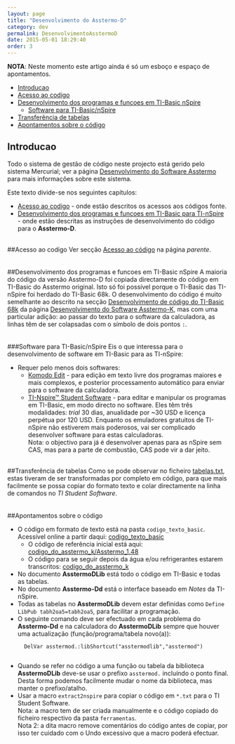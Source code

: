 ```yaml
---
layout: page
title: "Desenvolvimento do Asstermo-D"
category: dev
permalink: DesenvolvimentoAsstermoD
date: 2015-05-01 18:29:40
order: 3
---
```


**NOTA**: Neste momento este artigo ainda é só um esboço e espaço de apontamentos.

  * [Introducao](#introducao)
  * [Acesso ao codigo](#acesso-ao-codigo)
  * [Desenvolvimento dos programas e funcoes em TI-Basic nSpire](#desenvolvimento-dos-programas-e-funcoes-em-ti-basic-nspire)
    * [Software para TI-Basic/nSpire](#software-para-ti-basic/nspire)
  * [Transferência de tabelas](#transferência-de-tabelas)
  * [Apontamentos sobre o código](#apontamentos-sobre-o-código)

## Introducao
Todo o sistema de gestão de código neste projecto está gerido pelo sistema Mercurial; ver a página [Desenvolvimento do Software Asstermo](/DesenvolvimentoSoftware) para mais informações sobre este sistema.

Este texto divide-se nos seguintes capítulos:
  * [Acesso ao codigo](#Acesso_ao_codigo) - onde estão descritos os acessos aos códigos fonte.
  * [Desenvolvimento dos programas e funcoes em TI-Basic para TI-nSpire](#Desenvolvimento_dos_programas_e_funcoes_em_TI-Basic_para_TI-nSpire) - onde estão descritas as instruções de desenvolvimento do código para o **Asstermo-D**.

<br>
##Acesso ao codigo
Ver secção <a href='/DesenvolvimentoSoftware#Acesso_ao_codigo'>Acesso ao código</a> na página <i>parente</i>.<br>
<br>
<br>
##Desenvolvimento dos programas e funcoes em TI-Basic nSpire
A maioria do código da versão Asstermo-D foi copiada directamente do código em TI-Basic do Asstermo original. Isto só foi possível porque o TI-Basic das TI-nSpire foi herdado do TI-Basic 68k. O desenvolvimento do código é muito semelhante ao descrito na secção <a href='/DesenvolvimentoAsstermoK#Desenvolvimento_de_codigo_do_TI-Basic_68k'>Desenvolvimento de código do TI-Basic 68k</a> da página <a href='/DesenvolvimentoAsstermoK'>Desenvolvimento do Software Asstermo-K</a>, mas com uma particular adição: ao passar do texto para o software da calculadora, as linhas têm de ser colapsadas com o símbolo de dois pontos <code>:</code>.<br>
<br>
<br>
###Software para TI-Basic/nSpire
Eis o que interessa para o desenvolvimento de software em TI-Basic para as TI-nSpire:<br>
<ul><li>Requer pelo menos dois softwares:<br>
<ul><li><a href='http://www.activestate.com/komodo-edit'>Komodo Edit</a> - para edição em texto livre dos programas maiores e mais complexos, e posterior processamento automático para enviar para o software da calculadora.<br>
</li><li><a href='http://education.ti.com/educationportal/sites/US/productDetail/us_nspire_software.html'>TI-Nspire™ Student Software</a> - para editar e manipular os programas em TI-Basic, em modo directo no software. Eles têm três modalidades: <i>trial</i> 30 dias, anualidade por ~30 USD e licença perpétua por 120 USD. Enquanto os emuladores gratuitos de TI-nSpire não estiverem mais poderosos, vai ser complicado desenvolver software para estas calculadoras.<br>Nota: o objectivo para já é desenvolver apenas para as nSpire sem CAS, mas para a parte de combustão, CAS pode vir a dar jeito.</li></ul></li></ul>

<br>
##Transferência de tabelas
Como se pode observar no ficheiro <a href='https://github.com/asstermo/D/tree/master/tabelas/tabelas.txt'>tabelas.txt</a>, estas tiveram de ser transformadas por completo em código, para que mais facilmente se possa copiar do formato texto e colar directamente na linha de comandos no <i>TI Student Software</i>.<br>
<br>
<br>
##Apontamentos sobre o código
<ul><li>O código em formato de texto está na pasta <code>codigo_texto_basic</code>. Acessível online a partir daqui: <a href='https://github.com/asstermo/D/tree/master/codigo_texto_basic'>codigo_texto_basic</a>
<ul><li>O código de referência inicial está aqui: <a href='https://github.com/asstermo/D/tree/master/codigo_do_asstermo_k/Asstermo_1.48'>codigo_do_asstermo_k/Asstermo_1.48</a>
</li><li>O código para se seguir depois da água e/ou refrigerantes estarem transcritos: <a href='https://github.com/asstermo/D/tree/master/codigo_do_asstermo_k'>codigo_do_asstermo_k</a>
</li></ul></li><li>No documento <b>AsstermoDLib</b> está todo o código em TI-Basic e todas as tabelas.<br>
</li><li>No documento <b>Asstermo-Dd</b> está o interface baseado em <i>Notes</i> da TI-nSpire.<br>
</li><li>Todas as tabelas no <b>AsstermoDLib</b> devem estar definidas como <code>Define LibPub tabh2oa5=tabh2oa5</code>, para facilitar a programação.<br>
</li><li>O seguinte comando deve ser efectuado em cada problema do <b>Asstermo-Dd</b> e na calculadora do <b>AsstermoDLib</b> sempre que houver uma actualização (função/programa/tabela novo(a)):<br>
<pre><code>  DelVar asstermod.:libShortcut("asstermodlib","asstermod")<br>
</code></pre>
</li><li>Quando se refer no código a uma função ou tabela da biblioteca <b>AsstermoDLib</b> deve-se usar o prefixo <code>asstermod.</code> incluíndo o ponto final. Desta forma podemos facilmente mudar o nome da biblioteca, mas manter o prefixo/atalho.<br>
</li><li>Usar a macro <code>extract2nspire</code> para copiar o código em <code>*.txt</code> para o TI Student Software.<br>Nota: a macro tem de ser criada manualmente e o código copiado do ficheiro respectivo da pasta <code>ferramentas</code>.<br>Nota 2: a dita macro remove comentários do código antes de copiar, por isso ter cuidado com o Undo excessivo que a macro poderá efectuar.</li>
</ul>
